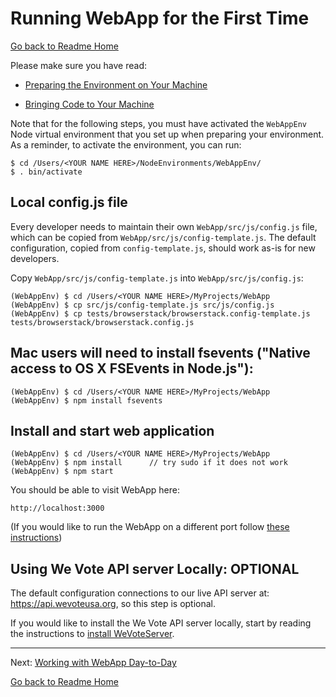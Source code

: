 # Running WebApp for the First Time
[Go back to Readme Home](../../README.md)

Please make sure you have read:

* [Preparing the Environment on Your Machine](ENVIRONMENT.md)

* [Bringing Code to Your Machine](CLONING_CODE.md)

Note that for the following steps, you must have activated the `WebAppEnv` Node virtual environment that you set up when preparing your environment. As a reminder, to activate the environment, you can run:

    $ cd /Users/<YOUR NAME HERE>/NodeEnvironments/WebAppEnv/
    $ . bin/activate

## Local config.js file

Every developer needs to maintain their own `WebApp/src/js/config.js` file, which can be copied from `WebApp/src/js/config-template.js`. The default configuration, copied from `config-template.js`, should work as-is for new developers.

Copy `WebApp/src/js/config-template.js` into `WebApp/src/js/config.js`:

    (WebAppEnv) $ cd /Users/<YOUR NAME HERE>/MyProjects/WebApp
    (WebAppEnv) $ cp src/js/config-template.js src/js/config.js
    (WebAppEnv) $ cp tests/browserstack/browserstack.config-template.js tests/browserstack/browserstack.config.js

## Mac users will need to install fsevents ("Native access to OS X FSEvents in Node.js"): 

    (WebAppEnv) $ cd /Users/<YOUR NAME HERE>/MyProjects/WebApp
    (WebAppEnv) $ npm install fsevents

## Install and start web application

    (WebAppEnv) $ cd /Users/<YOUR NAME HERE>/MyProjects/WebApp
    (WebAppEnv) $ npm install      // try sudo if it does not work
    (WebAppEnv) $ npm start

You should be able to visit WebApp here:

    http://localhost:3000
    

(If you would like to run the WebApp on a different port follow [these instructions](CHANGE_PORT.md))


## Using We Vote API server Locally: OPTIONAL

The default configuration connections to our live API server at: https://api.wevoteusa.org, so this step is optional.

If you would like to install the We Vote API server locally, start by reading the instructions to 
[install WeVoteServer](https://github.com/wevote/WeVoteServer/blob/master/README_API_INSTALL.md).


---

Next: [Working with WebApp Day-to-Day](../working/README_WORKING_WITH_WEB_APP.md)

[Go back to Readme Home](../../README.md)
